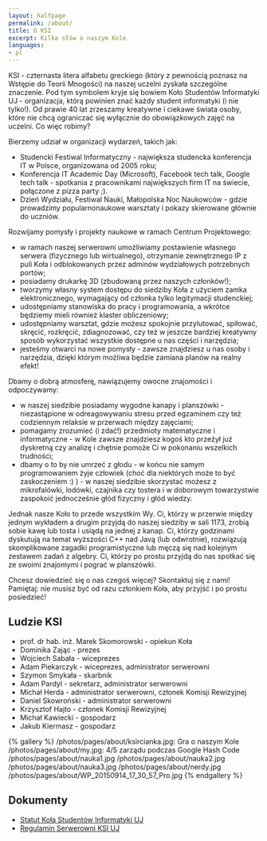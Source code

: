 ```yaml
---
layout: halfpage
permalink: /about/
title: O KSI
excerpt: Kilka słów o naszym Kole
languages:
- pl
---
```

KSI - czternasta litera alfabetu greckiego (który z pewnością poznasz na Wstępie do Teorii Mnogości) na naszej uczelni zyskała szczególne znaczenie. Pod tym symbolem kryje się bowiem Koło Studentów Informatyki UJ - organizacja, którą powinien znać każdy student informatyki (i nie tylko!). Od prawie 40 lat zrzeszamy kreatywne i ciekawe świata osoby, które nie chcą ograniczać się wyłącznie do obowiązkowych zajęć na uczelni. Co więc robimy?

Bierzemy udział w organizacji wydarzeń, takich jak:

- Studencki Festiwal Informatyczny ­- największa studencka konferencja IT w Polsce, organizowana od 2005 roku;
- Konferencja IT Academic Day (Microsoft), Facebook tech talk, Google tech talk -­ spotkania z pracownikami największych firm IT na świecie, połączone z pizza party ;).
- Dzień Wydziału, Festiwal Nauki, Małopolska Noc Naukowców ­- gdzie prowadzimy popularnonaukowe warsztaty i pokazy skierowane głównie do uczniów.

Rozwijamy pomysły i projekty naukowe w ramach Centrum Projektowego:

- w ramach naszej serwerowni umożliwiamy postawienie własnego serwera (fizycznego lub wirtualnego), otrzymanie zewnętrznego IP z puli Koła i odblokowanych przez adminów wydziałowych potrzebnych portów;
- posiadamy drukarkę 3D (zbudowaną przez naszych członków!);
- tworzymy własny system dostępu do siedziby Koła z użyciem zamka elektronicznego, wymagający od członka tylko legitymacji studenckiej;
- udostępniamy stanowiska do pracy i programowania, a wkrótce będziemy mieli również klaster obliczeniowy;
- udostępniamy warsztat, gdzie możesz spokojnie przylutować, spiłować, skręcić, rozkręcić, zdiagnozować, czy też w jeszcze bardziej kreatywny sposób wykorzystać wszystkie dostępne u nas części i narzędzia;
- jesteśmy otwarci na nowe pomysły - zawsze znajdziesz u nas osoby i narzędzia, dzięki którym możliwa będzie zamiana planów na realny efekt!

Dbamy o dobrą atmosferę, nawiązujemy owocne znajomości i odpoczywamy:

- w naszej siedzibie posiadamy wygodne kanapy i planszówki - niezastąpione w odreagowywaniu stresu przed egzaminem czy też codziennym relaksie w przerwach między zajęciami;
- pomagamy zrozumieć (i zdać!) przedmioty matematyczne i informatyczne - w Kole zawsze znajdziesz kogoś kto przeżył już dyskretną czy analizę i chętnie pomoże Ci w pokonaniu wszelkich trudności;
- dbamy o to by nie umrzeć z głodu - w końcu nie samym programowaniem żyje człowiek (choć dla niektórych może to być zaskoczeniem :) ) - w naszej siedzibie skorzystać możesz z mikrofalówki, lodówki, czajnika czy tostera i w doborowym towarzystwie zaspokoić jednocześnie głód fizyczny i głód wiedzy.

Jednak nasze Koło to przede wszystkim Wy. Ci, którzy w przerwie między jednym wykładem a drugim przyjdą do naszej siedziby w sali 1173, zrobią sobie kawę lub tosta i usiądą na jednej z kanap. Ci, którzy godzinami dyskutują na temat wyższości C++ nad Javą (lub odwrotnie), rozwiązują skomplikowane zagadki programistyczne lub męczą się nad kolejnym zestawem zadań z algebry. Ci, którzy po prostu przyjdą do nas spotkać się ze swoimi znajomymi i pograć w planszówki.

Chcesz dowiedzieć się o nas czegoś więcej? Skontaktuj się z nami! Pamiętaj: nie musisz być od razu członkiem Koła, aby przyjść i po prostu posiedzieć!

Ludzie KSI
------
- prof. dr hab. inż. Marek Skomorowski - opiekun Koła
- Dominika Zając - prezes
- Wojciech Sabała - wiceprezes
- Adam Piekarczyk - wiceprezes, administrator serwerowni
- Szymon Smykała - skarbnik
- Adam Pardyl - sekretarz, administrator serwerowni
- Michał Herda - administrator serwerowni, członek Komisji Rewizyjnej
- Daniel Skowroński - administrator serwerowni
- Krzysztof Hajto - członek Komisji Rewizyjnej
- Michał Kawiecki - gospodarz
- Jakub Kiermasz - gospodarz

{% gallery %}
/photos/pages/about/ksircianka.jpg: Gra o naszym Kole
/photos/pages/about/my.jpg: 4/5 zarządu podczas Google Hash Code
/photos/pages/about/nauka1.jpg
/photos/pages/about/nauka2.jpg
/photos/pages/about/nauka3.jpg
/photos/pages/about/nerdy.jpg
/photos/pages/about/WP_20150914_17_30_57_Pro.jpg
{% endgallery %}

Dokumenty
------
- [Statut Koła Studentów Informatyki UJ](/files/statut2017.pdf)
- [Regulamin Serwerowni KSI UJ](/files/regulaminserwerowni.pdf)
